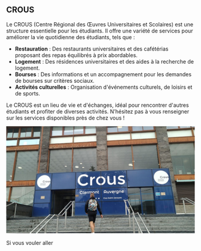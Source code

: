 ## CROUS

Le CROUS (Centre Régional des Œuvres Universitaires et Scolaires) est une structure essentielle pour les étudiants. Il offre une variété de services pour améliorer la vie quotidienne des étudiants, tels que :

- **Restauration** : Des restaurants universitaires et des cafétérias proposant des repas équilibrés à prix abordables.
- **Logement** : Des résidences universitaires et des aides à la recherche de logement.
- **Bourses** : Des informations et un accompagnement pour les demandes de bourses sur critères sociaux.
- **Activités culturelles** : Organisation d'événements culturels, de loisirs et de sports.

Le CROUS est un lieu de vie et d'échanges, idéal pour rencontrer d'autres étudiants et profiter de diverses activités. N’hésitez pas à vous renseigner sur les services disponibles près de chez vous !

![CROUS](./crous.jpg)

Si vous vouler aller 